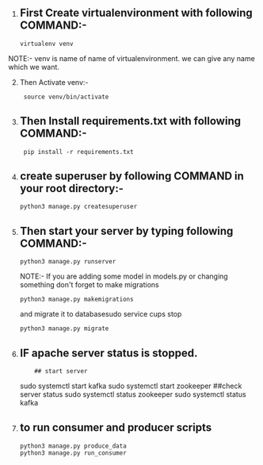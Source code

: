 
1)  ## First  Create virtualenvironment with following COMMAND:-

        virtualenv venv

 NOTE:- venv is name of name of virtualenvironment. we can give any name which we want.

2) Then Activate venv:-

        source venv/bin/activate

3) ## Then Install requirements.txt with following COMMAND:-

        pip install -r requirements.txt


4)  ## create superuser by following COMMAND in your root directory:-

        python3 manage.py createsuperuser

5)  ## Then start your server by typing following COMMAND:-

        python3 manage.py runserver

    NOTE:- If you are adding some model in models.py or changing something don't forget to make migrations 

        python3 manage.py makemigrations

    and migrate it to databasesudo service cups stop

        python3 manage.py migrate

6)    ## IF apache server status is stopped. 
              ## start server  
        sudo systemctl start kafka
        sudo systemctl start zookeeper
            ##check server status
        sudo systemctl status zookeeper
        sudo systemctl status kafka

7)  ## to run consumer and producer scripts
        python3 manage.py produce_data
        python3 manage.py run_consumer



